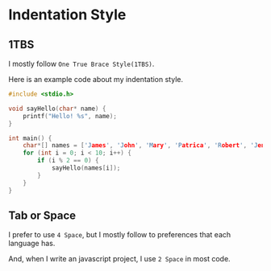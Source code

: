 # Indentation Style
## 1TBS

I mostly follow `One True Brace Style(1TBS)`.

Here is an example code about my indentation style.

```c
#include <stdio.h>

void sayHello(char* name) {
    printf("Hello! %s", name);
}

int main() {
    char*[] names = ['James', 'John', 'Mary', 'Patrica', 'Robert', 'Jeniffer']
    for (int i = 0; i < 10; i++) {
        if (i % 2 == 0) {
            sayHello(names[i]);
        }
    }
}
```

## Tab or Space

I prefer to use `4 Space`, but I mostly follow to preferences that each language has.

And, when I write an javascript project, I use `2 Space` in most code.
